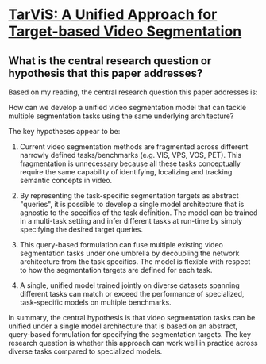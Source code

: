 # [TarViS: A Unified Approach for Target-based Video Segmentation](https://arxiv.org/abs/2301.02657)

## What is the central research question or hypothesis that this paper addresses?

 Based on my reading, the central research question this paper addresses is: 

How can we develop a unified video segmentation model that can tackle multiple segmentation tasks using the same underlying architecture?

The key hypotheses appear to be:

1) Current video segmentation methods are fragmented across different narrowly defined tasks/benchmarks (e.g. VIS, VPS, VOS, PET). This fragmentation is unnecessary because all these tasks conceptually require the same capability of identifying, localizing and tracking semantic concepts in video. 

2) By representing the task-specific segmentation targets as abstract "queries", it is possible to develop a single model architecture that is agnostic to the specifics of the task definition. The model can be trained in a multi-task setting and infer different tasks at run-time by simply specifying the desired target queries.

3) This query-based formulation can fuse multiple existing video segmentation tasks under one umbrella by decoupling the network architecture from the task specifics. The model is flexible with respect to how the segmentation targets are defined for each task.

4) A single, unified model trained jointly on diverse datasets spanning different tasks can match or exceed the performance of specialized, task-specific models on multiple benchmarks.

In summary, the central hypothesis is that video segmentation tasks can be unified under a single model architecture that is based on an abstract, query-based formulation for specifying the segmentation targets. The key research question is whether this approach can work well in practice across diverse tasks compared to specialized models.
